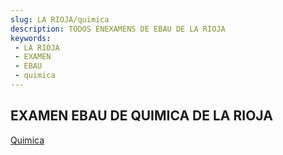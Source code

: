 ```yaml
---
slug: LA RIOJA/quimica
description: TODOS ENEXAMENS DE EBAU DE LA RIOJA
keywords:
 - LA RIOJA
 - EXAMEN
 - EBAU
 - quimica
---
```

## EXAMEN EBAU DE QUIMICA DE LA RIOJA
[Quimica](https://drive.google.com/drive/folders/1ywH05Sz6MSUFAd9rASntEYb8RgtkWvH-?usp=sharing)